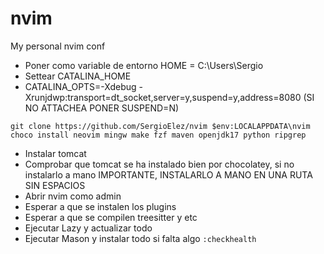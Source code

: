 # nvim
My personal nvim conf
- Poner como variable de entorno HOME = C:\Users\Sergio
- Settear CATALINA_HOME
- CATALINA_OPTS=-Xdebug -Xrunjdwp:transport=dt_socket,server=y,suspend=y,address=8080 (SI NO ATTACHEA PONER SUSPEND=N)

``git clone https://github.com/SergioElez/nvim $env:LOCALAPPDATA\nvim`` <br/>
``choco install neovim mingw make fzf maven openjdk17 python ripgrep`` 

- Instalar tomcat
- Comprobar que tomcat se ha instalado bien por chocolatey, si no instalarlo a mano IMPORTANTE, INSTALARLO A MANO EN UNA RUTA SIN ESPACIOS
- Abrir nvim como admin
- Esperar a que se instalen los plugins
- Esperar a que se compilen treesitter y etc
- Ejecutar Lazy y actualizar todo
- Ejecutar Mason y instalar todo si falta algo
``:checkhealth``
